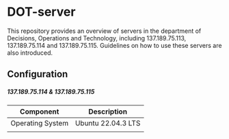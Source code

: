 # DOT-server
This repository provides an overview of servers in the department of Decisions, Operations and Technology, including 137.189.75.113, 137.189.75.114 and 137.189.75.115. Guidelines on how to use these servers are also introduced.

## Configuration

##### 137.189.75.114 & 137.189.75.115
|Component| Description|
|---------|------------|
|Operating System       |Ubuntu 22.04.3 LTS|
|                       |                  |
